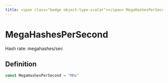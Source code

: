 ```yaml
---
title: <span class="badge object-type-scalar"></span> MegaHashesPerSecond
---
```

# <span class="badge object-type-scalar"></span> MegaHashesPerSecond

Hash rate: megahashes/sec

## Definition

```go
const MegaHashesPerSecond = "MHs"
```
